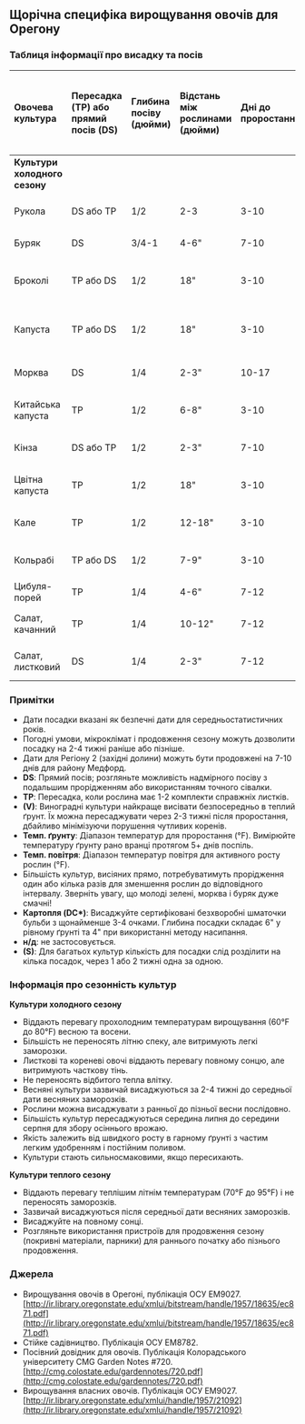 ## Щорічна специфіка вирощування овочів для Орегону

### Таблиця інформації про висадку та посів

| Овочева культура         | Пересадка (TP) або прямий посів (DS) | Глибина посіву (дюйми) | Відстань між рослинами (дюйми)   | Дні до проростання | Типові дні до збору врожаю | Кількість для посадки на сім'ю з чотирьох (S) | Початок вирощування в приміщенні перед датою посадки | Регіон 1: Узбережжя, Асторія до Брукінгс | Регіон 2: Західні долини, Портленд до Роузберг | Регіон 3: Високі райони центрального та східного Орегону | Регіон 4: Долини Колумбії та Снейка | Темп. ґрунту (°F) мін. опт. макс. | Темп. повітря (°F) мін. опт. макс. |
| :----------------------- | :------------------------------------ | :--------------------- | :------------------------------- | :------------------ | :---------------------- | :--------------------------------------- | :----------------------------------- | :-------------------------------------- | :------------------------------------------------ | :---------------------------------------------------------- | :----------------------------------- | :------------------------------- | :--------------------------- |
| **Культури холодного сезону** |                                       |                        |                                  |                     |                         |                                          |                                      |                                         |                                                   |                                                             |                                      |                                  |                              |
| Рукола                  | DS або TP                              | 1/2                    | 2-3                              | 3-10                | багаторазовий збір       | 10-15 ряду                               | 3 тижні                              |                                         |                                                   |                                                             |                                      | 40 80 100                        | 43-45 50-60 80-90            |
| Буряк                   | DS                                    | 3/4-1                  | 4-6"                             | 7-10                | 60                      | 10-15' ряду                              | н/д                                  | Увесь рік                                | Березень-Вересень                               | Квітень-Липень                                                          | Березень-Вересень                            | 40 80 90                         | 50-60 80-90                  |
| Броколі                 | TP або DS                              | 1/2                    | 18"                              | 3-10                | 65 TP                   | 10-20 ряду                              | 3-4 тижні                            | Березень-Червень Травень-Червень         | Березень-Червень Березень-Серпень         | Квітень-Червень Квітень-Червень                                               | Березень-Липень Квітень-Липень                | 40 80 90                         | 43-45 50-60 80-90            |
| Капуста                 | TP або DS                              | 1/2                    | 18"                              | 3-10                | 85 TP                   | 10-15 рослин                             | 3-4 тижні                            | Січень Квітень, Липень-Вересень          | Квітень-Червень                                | Квітень-Червень                                                          | Квітень-Липень                           | 40 80 90                         | 43-45 50-60 80-90            |
| Морква                  | DS                                    | 1/4                    | 2-3"                             | 10-17               | 70                      | 20-30 ряду                              | н/д                                  | Січень-Червень                                | Березень-Липень 15                             | Квітень-Червень                                                          | Березень-Липень                           | 40 80 90                         | 43-45 50-60 80-90            |
| Китайська капуста       | TP                                    | 1/2                    | 6-8"                             | 3-10                | 45-60                   | 10-15 рослин                             | 3-4 тижні                            | Липень-Серпень                                | Серпень                                    | Квітень-Червень                                                          | Серпень                               | 40 80 100                        | 43-45 50-60 80-90            |
| Кінза                   | DS або TP                              | 1/2                    | 2-3"                             | 7-10                | багаторазовий збір       | 10-15 рослин                             | 3-4 тижні                            | Увесь рік                                | Березень-Вересень                               | Квітень-Липень                                                          | Березень-Вересень                           | 55 60 68                         | 50-55 55-65 65-75            |
| Цвітна капуста          | TP                                    | 1/2                    | 18"                              | 3-10                | 65 TP                   | 10-15 рослин                             | 3-4 тижні                            | Січень і Червень                             | Квітень-Липень 15                             | Квітень-Травень                                                           | Квітень і Липень                         | 40 80 90                         | 43-45 50-60 80-90            |
| Кале                    | TP                                    | 1/2                    | 12-18"                           | 3-10                | 65 TP                   | 3-4 рослини                              | 3-4 тижні                            | Травень-Липень                                | Травень-Липень                                  | Травень-Липень                                                            | Травень-Липень                             | 40 80 90                         | 43-45 50-60 80-90            |
| Кольрабі                | TP або DS                              | 1/2                    | 7-9"                             | 3-10                | 50                      | 10-15 рослин                             | 3-4 тижні                            | Липень-Серпень                                | Квітень-Серпень 15                              | Травень                                                                 | Квітень-Серпень                            | 40 80 90                         | 43-45 50-60 80-90            |
| Цибуля-порей            | TP                                    | 1/4                    | 4-6"                             | 7-12                | 120                     | 10 ряду                                | 6-8 тижнів                            | Лютий-Квітень                              | Березень-Травень                                 | Квітень-Червень                                                          | Січень-Квітень                           | 35 70 80                         | 50-60 80-90                  |
| Салат, качанний         | TP                                    | 1/4                    | 10-12"                           | 7-12                | 60                      | 10-15 ряду                              | 3-4 тижні                            | Лютий-Липень                               | Квітень-Липень                                | Квітень-Серпень                                                          | Лютий-Квітень                           | 35 70 80                         | 43-45 50-60 80-90            |
| Салат, листковий        | DS                                    | 1/4                    | 2-3"                             | 7-12                | багаторазовий збір       | 10-15 ряду                              | н/д                                  | Лютий-Серпень                               | Квітень-Серпень                                 | Квітень-Серпень                                                           | Лютий-Квітень                           | 35 70 80                         | 43-45 50-60 80-90            |

### Примітки

* Дати посадки вказані як безпечні дати для середньостатистичних років.
* Погодні умови, мікроклімат і продовження сезону можуть дозволити посадку на 2-4 тижні раніше або пізніше.
* Дати для Регіону 2 (західні долини) можуть бути продовжені на 7-10 днів для району Медфорд.
* **DS**: Прямий посів; розгляньте можливість надмірного посіву з подальшим прорідженням або використанням точного сівалки.
* **TP**: Пересадка, коли рослина має 1-2 комплекти справжніх листків.
* **(V)**: Виноградні культури найкраще висівати безпосередньо в теплий ґрунт. Їх можна пересаджувати через 2-3 тижні після проростання, дбайливо мінімізуючи порушення чутливих коренів.
* **Темп. ґрунту**: Діапазон температур для проростання (°F). Вимірюйте температуру ґрунту рано вранці протягом 5+ днів поспіль.
* **Темп. повітря**: Діапазон температур повітря для активного росту рослин (°F).
* Більшість культур, висіяних прямо, потребуватимуть прорідження один або кілька разів для зменшення рослин до відповідного інтервалу. Зверніть увагу, що молоді зелені, морква і буряк дуже смачні!
* **Картопля (DC\*)**: Висаджуйте сертифіковані безхворобні шматочки бульби з щонайменше 3-4 очками. Глибина посадки складає 6" у рівному ґрунті та 4" при використанні методу насипання.
* **н/д**: не застосовується.
* **(S)**: Для багатьох культур кількість для посадки слід розділити на кілька посадок, через 1 або 2 тижні одна за одною.

### Інформація про сезонність культур

**Культури холодного сезону**

* Віддають перевагу прохолодним температурам вирощування (60°F до 80°F) весною та восени.
* Більшість не переносять літню спеку, але витримують легкі заморозки.
* Листкові та кореневі овочі віддають перевагу повному сонцю, але витримують часткову тінь.
* Не переносять відбитого тепла влітку.
* Весняні культури зазвичай висаджуються за 2-4 тижні до середньої дати весняних заморозків.
* Рослини можна висаджувати з ранньої до пізньої весни послідовно.
* Більшість культур пересаджуються середина липня до середини серпня для збору осіннього врожаю.
* Якість залежить від швидкого росту в гарному ґрунті з частим легким удобренням і постійним поливом.
* Культури стають сильносмаковими, якщо пересихають.

**Культури теплого сезону**

* Віддають перевагу теплішим літнім температурам (70°F до 95°F) і не переносять заморозків.
* Зазвичай висаджуються після середньої дати весняних заморозків.
* Висаджуйте на повному сонці.
* Розгляньте використання пристроїв для продовження сезону (покривні матеріали, парники) для раннього початку або пізнього продовження.

### Джерела

* Вирощування овочів в Орегоні, публікація ОСУ EM9027. [http://ir.library.oregonstate.edu/xmlui/bitstream/handle/1957/18635/ec871.pdf](http://ir.library.oregonstate.edu/xmlui/bitstream/handle/1957/18635/ec871.pdf)
* Стійке садівництво. Публікація ОСУ EM8782.
* Посівний довідник для овочів. Публікація Колорадського університету CMG Garden Notes #720. [http://cmg.colostate.edu/gardennotes/720.pdf](http://cmg.colostate.edu/gardennotes/720.pdf)
* Вирощування власних овочів. Публікація ОСУ EM9027. [http://ir.library.oregonstate.edu/xmlui/handle/1957/21092](http://ir.library.oregonstate.edu/xmlui/handle/1957/21092)